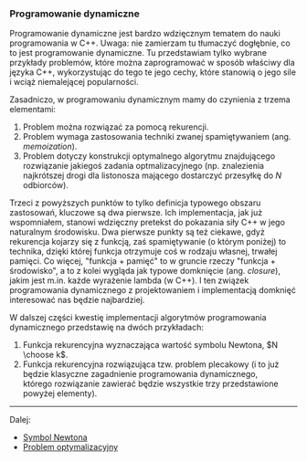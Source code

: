### Programowanie dynamiczne

Programowanie dynamiczne jest bardzo wdzięcznym tematem do nauki programowania w C++. Uwaga: nie zamierzam tu tłumaczyć dogłębnie, co to jest programowanie dynamiczne. Tu przedstawiam tylko wybrane przykłady problemów, które można zaprogramować w sposób właściwy dla języka C++, wykorzystując do tego te jego cechy, które stanowią o jego sile i wciąż niemalejącej popularności. 

Zasadniczo, w programowaniu dynamicznym mamy do czynienia z trzema elementami:

1. Problem można rozwiązać za pomocą rekurencji.
2. Problem wymaga zastosowania techniki zwanej spamiętywaniem (ang. *memoization*).
3. Problem dotyczy konstrukcji optymalnego algorytmu znajdującego rozwiązanie jakiegoś zadania optmalizacyjnego (np. znalezienia najkrótszej drogi dla listonosza mającego dostarczyć przesyłkę do *N* odbiorców).

Trzeci z powyższych punktów to tylko definicja typowego obszaru zastosowań, kluczowe są dwa pierwsze. Ich implementacja, jak już wspomniałem, stanowi wdzięczny pretekst do pokazania siły C++ w jego naturalnym środowisku. Dwa pierwsze punkty są też ciekawe, gdyż rekurencja kojarzy się z funkcją, zaś spamiętywanie (o którym poniżej) to technika, dzięki której funkcja otrzymuje coś w rodzaju własnej, trwałej pamięci. Co więcej, "funkcja + pamięć" to w gruncie rzeczy "funkcja + środowisko", a to z kolei wygląda jak typowe domknięcie (ang. *closure*), jakim jest m.in. każde wyrażenie lambda (w C++). I ten związek programowania dynamicznego z projektowaniem i implementacją domknięć interesować nas będzie najbardziej. 

W dalszej części kwestię implementacji algorytmów programowania dynamicznego przedstawię na dwóch przykładach:

1. Funkcja rekurencyjna wyznaczająca wartość symbolu Newtona, $N \choose k$.
2. Funkcja rekurencyjna rozwiązująca tzw. problem plecakowy (i to już będzie klasyczne zagadnienie programowania dynamicznego, którego rozwiązanie zawierać będzie wszystkie trzy przedstawione powyżej elementy). 

------

Dalej: 

- [Symbol Newtona](./z02-prog-dyn-newton.md)
- [Problem optymalizacyjny](z02-problem-optymalizacyjny.md)

